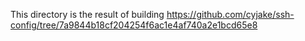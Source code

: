This directory is the result of building https://github.com/cyjake/ssh-config/tree/7a9844b18cf204254f6ac1e4af740a2e1bcd65e8